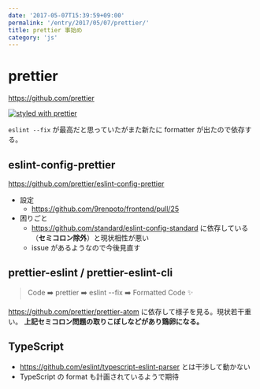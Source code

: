 ```yaml
---
date: '2017-05-07T15:39:59+09:00'
permalink: '/entry/2017/05/07/prettier/'
title: prettier 事始め
category: 'js'
---
```


# prettier

<https://github.com/prettier>

[![styled with prettier](https://img.shields.io/badge/styled_with-prettier-ff69b4.svg)](https://github.com/prettier/prettier)

`eslint --fix` が最高だと思っていたがまた新たに formatter が出たので依存する。

## eslint-config-prettier

<https://github.com/prettier/eslint-config-prettier>

- 設定
  - <https://github.com/9renpoto/frontend/pull/25>
- 困りごと
  - <https://github.com/standard/eslint-config-standard> に依存している（**セミコロン除外**）と現状相性が悪い
  - issue があるようなので今後見直す

## prettier-eslint / prettier-eslint-cli

> Code ➡️ prettier ➡️ eslint --fix ➡️ Formatted Code ✨

<https://github.com/prettier/prettier-atom> に依存して様子を見る。現状若干重い。 **上記セミコロン問題の取りこぼしなどがあり鶏卵になる。**

## TypeScript

- <https://github.com/eslint/typescript-eslint-parser> とは干渉して動かない
- TypeScript の format も計画されているようで期待
